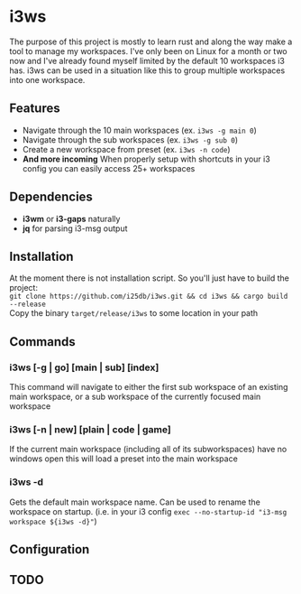 # i3ws
The purpose of this project is mostly to learn rust and along the way make a tool to manage my workspaces. I've only been on Linux for a month or two now and I've already found myself limited by the default 10 workspaces i3 has. i3ws can be used in a situation like this to group multiple workspaces into one workspace.
## Features
- Navigate through the 10 main workspaces (ex. `i3ws -g main 0`)
- Navigate through the sub workspaces (ex. `i3ws -g sub 0`)
- Create a new workspace from preset (ex. `i3ws -n code`)
- **And more incoming**
When properly setup with shortcuts in your i3 config you can easily access 25+ workspaces
## Dependencies
- **i3wm** or **i3-gaps** naturally
- **jq** for parsing i3-msg output
## Installation
At the moment there is not installation script. So you'll just have to build the project:<br/>
`git clone https://github.com/i25db/i3ws.git && cd i3ws && cargo build --release`<br/>
Copy the binary `target/release/i3ws` to some location in your path
## Commands
### i3ws [-g | go] [main | sub] [index]
This command will navigate to either the first sub workspace of an existing main workspace, or a sub workspace of the currently focused main workspace
### i3ws [-n | new] [plain | code | game]
If the current main workspace (including all of its subworkspaces) have no windows open this will load a preset into the main workspace
### i3ws -d
Gets the default main workspace name. Can be used to rename the workspace on startup. (i.e. in your i3 config `exec --no-startup-id "i3-msg workspace ${i3ws -d}"`)
## Configuration
## TODO

